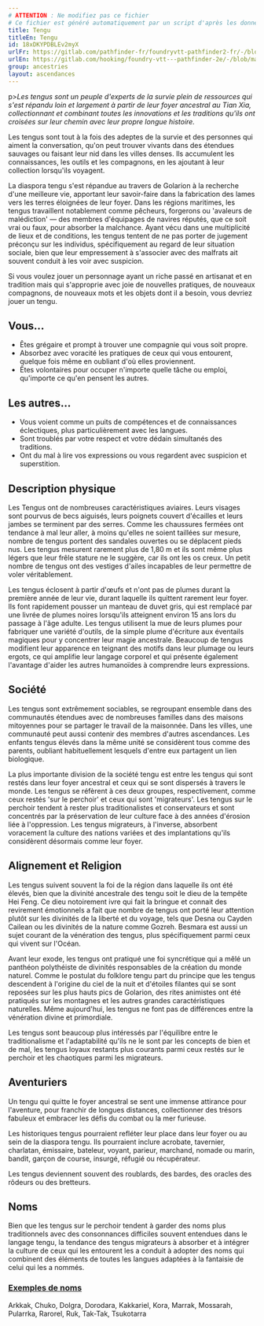 ```yaml
---
# ATTENTION : Ne modifiez pas ce fichier
# Ce fichier est généré automatiquement par un script d'après les données du module Foundry VTT officiel et de sa traduction
title: Tengu
titleEn: Tengu
id: 18xDKYPDBLEv2myX
urlFr: https://gitlab.com/pathfinder-fr/foundryvtt-pathfinder2-fr/-/blob/master/data/ancestries/18xDKYPDBLEv2myX.htm
urlEn: https://gitlab.com/hooking/foundry-vtt---pathfinder-2e/-/blob/master/packs/data/ancestries.db/tengu.json
group: ancestries
layout: ascendances
---
```

p><em>Les tengus sont un peuple d'experts de la survie plein de ressources qui s'est répandu loin et largement à partir de leur foyer ancestral au Tian Xia, collectionnant et combinant toutes les innovations et les traditions qu'ils ont croisées sur leur chemin avec leur propre longue histoire.</em>

Les tengus sont tout à la fois des adeptes de la survie et des personnes qui aiment la conversation, qu'on peut trouver vivants dans des étendues sauvages ou faisant leur nid dans les villes denses. Ils accumulent les connaissances, les outils et les compagnons, en les ajoutant à leur collection lorsqu'ils voyagent.

La diaspora tengu s'est répandue au travers de Golarion à la recherche d'une meilleure vie, apportant leur savoir-faire dans la fabrication des lames vers les terres éloignées de leur foyer. Dans les régions maritimes, les tengus travaillent notablement comme pêcheurs, forgerons ou 'avaleurs de malédiction' — des membres d'équipages de navires réputés, que ce soit vrai ou faux, pour absorber la malchance. Ayant vécu dans une multiplicité de lieux et de conditions, les tengus tentent de ne pas porter de jugement préconçu sur les individus, spécifiquement au regard de leur situation sociale, bien que leur empressement à s'associer avec des malfrats ait souvent conduit à les voir avec suspicion.

Si vous voulez jouer un personnage ayant un riche passé en artisanat et en tradition mais qui s'approprie avec joie de nouvelles pratiques, de nouveaux compagnons, de nouveaux mots et les objets dont il a besoin, vous devriez jouer un tengu.

## Vous...

- Êtes grégaire et prompt à trouver une compagnie qui vous soit propre.
- Absorbez avec voracité les pratiques de ceux qui vous entourent, quelque fois même en oubliant d'où elles proviennent.
- Êtes volontaires pour occuper n'importe quelle tâche ou emploi, qu'importe ce qu'en pensent les autres.

## Les autres...

- Vous voient comme un puits de compétences et de connaissances éclectiques, plus particulièrement avec les langues.
- Sont troublés par votre respect et votre dédain simultanés des traditions.
- Ont du mal à lire vos expressions ou vous regardent avec suspicion et superstition.

## Description physique

Les Tengus ont de nombreuses caractéristiques aviaires. Leurs visages sont pourvus de becs aiguisés, leurs poignets couvert d'écailles et leurs jambes se terminent par des serres. Comme les chaussures fermées ont tendance à mal leur aller, à moins qu'elles ne soient taillées sur mesure, nombre de tengus portent des sandales ouvertes ou se déplacent pieds nus. Les tengus mesurent rarement plus de 1,80 m et ils sont même plus légers que leur frêle stature ne le suggère, car ils ont les os creux. Un petit nombre de tengus ont des vestiges d'ailes incapables de leur permettre de voler véritablement.

Les tengus éclosent à partir d'œufs et n'ont pas de plumes durant la première année de leur vie, durant laquelle ils quittent rarement leur foyer. Ils font rapidement pousser un manteau de duvet gris, qui est remplacé par une livrée de plumes noires lorsqu'ils atteignent environ 15 ans lors du passage à l'âge adulte. Les tengus utilisent la mue de leurs plumes pour fabriquer une variété d'outils, de la simple plume d'écriture aux éventails magiques pour y concentrer leur magie ancestrale. Beaucoup de tengus modifient leur apparence en teignant des motifs dans leur plumage ou leurs ergots, ce qui amplifie leur langage corporel et qui présente également l'avantage d'aider les autres humanoïdes à comprendre leurs expressions.

## Société

Les tengus sont extrêmement sociables, se regroupant ensemble dans des communautés étendues avec de nombreuses familles dans des maisons mitoyennes pour se partager le travail de la maisonnée. Dans les villes, une communauté peut aussi contenir des membres d'autres ascendances. Les enfants tengus élevés dans la même unité se considèrent tous comme des parents, oubliant habituellement lesquels d'entre eux partagent un lien biologique.

La plus importante division de la société tengu est entre les tengus qui sont restés dans leur foyer ancestral  et ceux qui se sont dispersés à travers le monde. Les tengus se réfèrent à ces deux groupes, respectivement, comme ceux restés 'sur le perchoir' et ceux qui sont 'migrateurs'. Les tengus sur le perchoir tendent à rester plus traditionalistes et conservateurs et sont concentrés par la préservation de leur culture face à des années d'érosion liée à l'oppression. Les tengus migrateurs, à l'inverse, absorbent voracement la culture des nations variées et des implantations qu'ils considèrent désormais comme leur foyer.

## Alignement et Religion

Les tengus suivent souvent la foi de la région dans laquelle ils ont été élevés, bien que la divinité ancestrale des tengu soit le dieu de la tempête Hei Feng. Ce dieu notoirement ivre qui fait la bringue et connait des revirement émotionnels a fait que nombre de tengus ont porté leur attention plutôt sur les divinités de la liberté et du voyage, tels que Desna ou Cayden Cailean ou les divinités de la nature comme Gozreh. Besmara est aussi un sujet courant de la vénération des tengus, plus spécifiquement parmi ceux qui vivent sur l'Océan.

Avant leur exode, les tengus ont pratiqué une foi syncrétique qui a mêlé un panthéon polythéiste de divinités responsables de la création du monde naturel. Comme le postulat du folklore tengu part du principe que les tengus descendent à l'origine du ciel de la nuit et d'étoiles filantes qui se sont reposées sur les plus hauts pics de Golarion, des rites animistes ont été pratiqués sur les montagnes et les autres grandes caractéristiques naturelles. Même aujourd'hui, les tengus ne font pas de différences entre la vénération divine et primordiale.

Les tengus sont beaucoup plus intéressés par l'équilibre entre le traditionalisme et l'adaptabilité qu'ils ne le sont par les concepts de bien et de mal, les tengus loyaux restants plus courants parmi ceux restés sur le perchoir et les chaotiques parmi les migrateurs.

## Aventuriers

Un tengu qui quitte le foyer ancestral se sent une immense attirance pour l'aventure, pour franchir de longues distances, collectionner des trésors fabuleux et embracer les défis du combat ou la mer furieuse.

Les historiques tengus pourraient refléter leur place dans leur foyer ou au sein de la diaspora tengu. Ils pourraient inclure acrobate, tavernier, charlatan, émissaire, bateleur, voyant, parieur, marchand, nomade ou marin, bandit, garçon de course, insurgé, réfugié ou récupérateur.

Les tengus deviennent souvent des roublards, des bardes, des oracles des rôdeurs ou des bretteurs.

## Noms

Bien que les tengus sur le perchoir tendent à garder des noms plus traditionnels avec des consonnances difficiles souvent entendues dans le langage tengu, la tendance des tengus migrateurs à absorber et à intégrer la culture de ceux qui les entourent les a conduit à adopter des noms qui combinent des éléments de toutes les langues adaptées à la fantaisie de celui qui les a nommés.

### <span style="text-decoration: underline;">Exemples de noms

Arkkak, Chuko, Dolgra, Dorodara, Kakkariel, Kora, Marrak, Mossarah, Pularrka, Rarorel, Ruk, Tak-Tak, Tsukotarra
